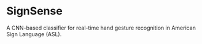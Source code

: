 # SignSense
A CNN-based classifier for real-time hand gesture recognition in American Sign Language (ASL).
